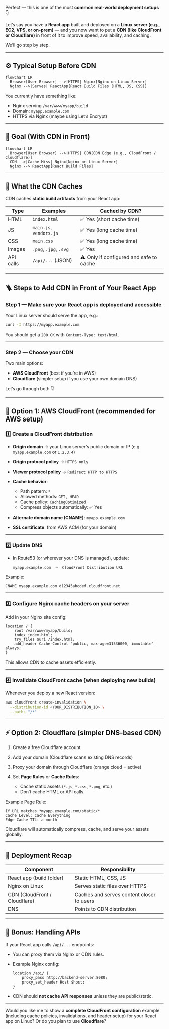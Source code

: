 Perfect — this is one of the most **common real-world deployment setups** 👇

Let’s say you have a **React app** built and deployed on a **Linux server (e.g., EC2, VPS, or on-prem)** — and you now want to put a **CDN (like CloudFront or Cloudflare)** in front of it to improve speed, availability, and caching.

We’ll go step by step.

---

## ⚙️ Typical Setup Before CDN

```mermaid
flowchart LR
  Browser[User Browser] -->|HTTPS| Nginx[Nginx on Linux Server]
  Nginx -->|Serves| ReactApp[React Build Files (HTML, JS, CSS)]
```

You currently have something like:

* Nginx serving `/var/www/myapp/build`
* Domain: `myapp.example.com`
* HTTPS via Nginx (maybe using Let’s Encrypt)

---

## 🧱 Goal (With CDN in Front)

```mermaid
flowchart LR
  Browser[User Browser] -->|HTTPS| CDN[CDN Edge (e.g., CloudFront / Cloudflare)]
  CDN -->|Cache Miss| Nginx[Nginx on Linux Server]
  Nginx --> ReactApp[React Build Files]
```

---

## 🧠 What the CDN Caches

CDN caches **static build artifacts** from your React app:

| Type      | Examples                | Cached by CDN?                          |
| --------- | ----------------------- | --------------------------------------- |
| HTML      | `index.html`            | ✅ Yes (short cache time)                |
| JS        | `main.js`, `vendors.js` | ✅ Yes (long cache time)                 |
| CSS       | `main.css`              | ✅ Yes (long cache time)                 |
| Images    | `.png`, `.jpg`, `.svg`  | ✅ Yes                                   |
| API calls | `/api/...` (JSON)       | ⚠️ Only if configured and safe to cache |

---

## 🪜 Steps to Add CDN in Front of Your React App

### **Step 1 — Make sure your React app is deployed and accessible**

Your Linux server should serve the app, e.g.:

```bash
curl -I https://myapp.example.com
```

You should get a `200 OK` with `Content-Type: text/html`.

---

### **Step 2 — Choose your CDN**

Two main options:

* **AWS CloudFront** (best if you’re in AWS)
* **Cloudflare** (simpler setup if you use your own domain DNS)

Let’s go through both 👇

---

## 🚀 Option 1: AWS CloudFront (recommended for AWS setup)

### 1️⃣ Create a CloudFront distribution

* **Origin domain** → your Linux server’s public domain or IP
  (e.g. `myapp.example.com` or `1.2.3.4`)
* **Origin protocol policy** → `HTTPS only`
* **Viewer protocol policy** → `Redirect HTTP to HTTPS`
* **Cache behavior**:

  * Path pattern: `*`
  * Allowed methods: `GET, HEAD`
  * Cache policy: `CachingOptimized`
  * Compress objects automatically: ✅ Yes
* **Alternate domain name (CNAME)**: `myapp.example.com`
* **SSL certificate**: from AWS ACM (for your domain)

---

### 2️⃣ Update DNS

* In Route53 (or wherever your DNS is managed), update:

  ```
  myapp.example.com  →  CloudFront Distribution URL
  ```

Example:

```
CNAME myapp.example.com d12345abcdef.cloudfront.net
```

---

### 3️⃣ Configure Nginx cache headers on your server

Add in your Nginx site config:

```nginx
location / {
    root /var/www/myapp/build;
    index index.html;
    try_files $uri /index.html;
    add_header Cache-Control "public, max-age=31536000, immutable" always;
}
```

This allows CDN to cache assets efficiently.

---

### 4️⃣ Invalidate CloudFront cache (when deploying new builds)

Whenever you deploy a new React version:

```bash
aws cloudfront create-invalidation \
  --distribution-id <YOUR_DISTRIBUTION_ID> \
  --paths "/*"
```

---

## ⚡ Option 2: Cloudflare (simpler DNS-based CDN)

1. Create a free Cloudflare account
2. Add your domain (Cloudflare scans existing DNS records)
3. Proxy your domain through Cloudflare (orange cloud = active)
4. Set **Page Rules** or **Cache Rules**:

   * Cache static assets (`*.js`, `*.css`, `*.png`, etc.)
   * Don’t cache HTML or API calls.

Example Page Rule:

```
If URL matches *myapp.example.com/static/*
Cache Level: Cache Everything
Edge Cache TTL: a month
```

Cloudflare will automatically compress, cache, and serve your assets globally.

---

## 🧩 Deployment Recap

| Component                     | Responsibility                            |
| ----------------------------- | ----------------------------------------- |
| React app (build folder)      | Static HTML, CSS, JS                      |
| Nginx on Linux                | Serves static files over HTTPS            |
| CDN (CloudFront / Cloudflare) | Caches and serves content closer to users |
| DNS                           | Points to CDN distribution                |

---

## 🧠 Bonus: Handling APIs

If your React app calls `/api/...` endpoints:

* You can proxy them via Nginx or CDN rules.
* Example Nginx config:

  ```nginx
  location /api/ {
      proxy_pass http://backend-server:8080;
      proxy_set_header Host $host;
  }
  ```
* CDN should **not cache API responses** unless they are public/static.

---

Would you like me to show a **complete CloudFront configuration** example (including cache policies, invalidations, and header setup) for your React app on Linux?
Or do you plan to use **Cloudflare**?
